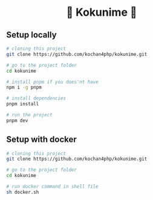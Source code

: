 <h1 align="center">🌟 Kokunime 🌟</h1>

## Setup locally

```bash
# cloning this project
git clone https://github.com/kochan4php/kokunime.git

# go to the project folder
cd kokunime

# install pnpm if you does'nt have
npm i -g pnpm

# install dependencies
pnpm install

# run the project
pnpm dev
```

## Setup with docker

```bash
# cloning this project
git clone https://github.com/kochan4php/kokunime.git

# go to the project folder
cd kokunime

# run docker command in shell file
sh docker.sh
```
